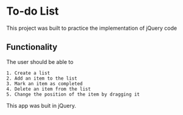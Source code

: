 
# To-do List

This project was built to practice the implementation of jQuery code


## Functionality
The user should be able to

    1. Create a list
    2. Add an item to the list
    3. Mark an item as completed
    4. Delete an item from the list
    5. Change the position of the item by dragging it


This app was buit in jQuery.